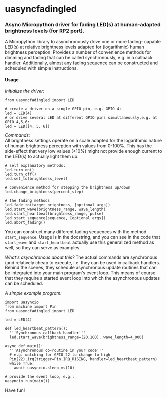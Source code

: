 # uasyncfadingled
### Async Micropython driver for fading LED(s) at human-adapted brightness levels (for RP2 port).

A Micropython library to asynchronously drive one or more fading-
capable LED(s) at relative brightness levels adapted for (logarithmic)
human brightness perception. Provides a number of convenience methods
for dimming and fading that can be called synchronously, e.g. in a
callback handler. Additionally, almost any fading sequence can be
constructed and scheduled with simple instructions.

#### Usage
*Initialize the driver:*

    from uasyncfadingled import LED
    
    # create a driver on a single GPIO pin, e.g. GPIO 4:
    led = LED(4)
    # or drive several LED at different GPIO pins simultaneously,e.g. at GPIO 4,5,6:
    led = LED([4, 5, 6])

*Commands:*  
All brightness settings operate on a scale adapted for the logarithmic
nature of human brightness perception with values from 0-100%.
This has the side-effect that very low values (<10%) might not provide
enough current to the LED(s) to actually light them up.

    # self explanatory methods:
    led.turn_on()
    led.turn_off()
    led.set_to(brightness_level)
    
    # convenience method for stepping the brightness up/down
    led.change_brightness(percent_step)
    
    # the fading methods
    led.fade_to(target_brightness, [optional args])
    led.start_wave(brightness_range, wave_length)
    led.start_heartbeat(brightness_range, pulse)
    led.start_sequence(sequence, [optional args])
    led.abort_fading()

You can construct many different fading sequences with the method `start_sequence`. Usage
is in the docstring, and you can see in the code that `start_wave` and `start_heartbeat`
actually use this generalized method as well, so they can serve as examples.

*What's asynchronous about this?*
The actual commands are synchronous (and relatively cheap to execute, i.e. they can be
used in callback handlers. Behind the scenes, they schedule asynchronous update routines
that can be integrated into your main program's event loop. This means of course that
they require a started event loop into which the asynchronous updates can be scheduled.

*A simple example program:*

    import uasyncio
    from machine import Pin
    from uasyncfadingled import LED

    led = LED(4)

    def led_heartbeat_pattern():
      '''Synchronous callback handler'''
      led.start_wave(brightness_range=(20,100), wave_length=4_000)

    async def main():
      '''Asynchronous co-routine in your code'''
      # e.g. watching for GPIO 22 to change to high
      Pin(22).irq(trigger=Pin.IRQ_RISING, handler=led_heartbeat_pattern)
      while True:
        await uasyncio.sleep_ms(10)

    # provide the event loop, e.g.:
    uasyncio.run(main())

Have fun!
